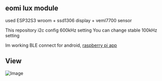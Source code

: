 ## eomi lux module 
used ESP32S3 wroom + ssd1306 display + veml7700 sensor

This repository i2c config 600kHz setting You can change stable 100kHz setting

Im working BLE connect for android, [raspberry pi app](https://github.com/yumzi114/lighttester)


## View
![Image](https://github.com/user-attachments/assets/051fa6b5-f815-4e7f-b151-e4d53986fd26)